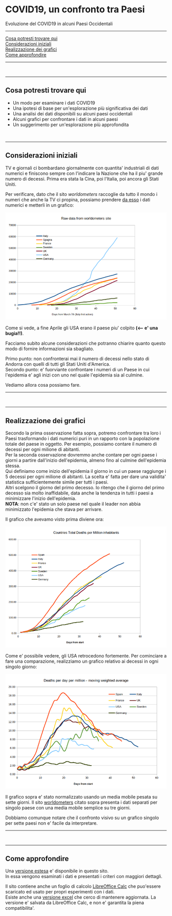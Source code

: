 # COVID19, un confronto tra Paesi

Evoluzione del COVID19 in alcuni Paesi Occidentali
<br />  

----

[Cosa potresti trovare qui](./short.README.italiano.md#Cosa-potresti-trovare-qui)  
[Considerazioni iniziali](./short.README.italiano.md#considerazioni-iniziali)  
[Realizzazione dei grafici](./short.README.italiano.md#realizzazione-dei-grafici)  
[Come approfondire](./short.README.italiano.md#come-approfondire)  
  
----
   
<br />

----  

Cosa potresti trovare qui
----  

* Un modo per esaminare i dati COVID19
* Una ipotesi di base per un'esplorazione più significativa dei dati
* Una analisi dei dati disponibili su alcuni paesi occidentali
* Alcuni grafici per confrontare i dati in alcuni paesi
* Un suggerimento per un'esplorazione più approfondita
 <br />

----

Considerazioni iniziali
----

TV e giornali ci bombardano giornalmente con quantita' industriali di dati numerici e finiscono sempre con l'indicare la Nazione che ha il piu' grande numero di decessi.
Prima era stata la Cina, poi l'Italia, poi ancora gli Stati Uniti.  

Per verificare, dato che il sito *worldometers* raccoglie da tutto il mondo i numeri che anche la TV ci propina, possiamo prendere [da esso](https://www.worldometers.info/coronavirus/#countries) i dati numerici e metterli in un grafico:

<img src="https://github.com/fpirri/covid19/raw/master/history/images/archive/2020-04-28%20Total%20Deaths%20raw%20data.png">

Come si vede, a fine Aprile gli USA erano il paese piu' colpito **(<-- e' una bugia!!)**.

Facciamo subito alcune considerazioni che potranno chiarire quanto questo modo di fornire informazioni sia sbagliato.  

Primo punto: non confronterai mai il numero di decessi nello stato di Andorra con quelli di tutti gli Stati Uniti d'America.  
Secondo punto: e' fuorviante confrontare i numeri di un Paese in cui l'epidemia e' agli inizi con uno nel quale l'epidemia sia al culmine.  

Vediamo allora cosa possiamo fare.
  
----
   
<br />

----  

Realizzazione dei grafici
----

Secondo la prima osservazione fatta sopra, potremo confrontare tra loro i Paesi trasformando i dati numerici puri in un rapporto con la popolazione totale del paese in oggetto. Per esempio, possiamo contare il numero di decessi per ogni milione di abitanti.  
Per la seconda osservazione dovremmo anche contare per ogni paese i giorni a partire  dall'inizio dell'epidemia, almeno fino al culmine dell'epidemia stessa.  
Qui definiamo come inizio dell'epidemia il giorno in cui un paese raggiunge i 5 decessi per ogni milione di abitanti.
La scelta e' fatta per dare una validita' statistica sufficientemente simile per tutti i paesi.  
Altri scelgono il giorno del primo decesso. Io ritengo che il giorno del primo decesso sia molto inaffidabile, data anche la tendenza in tutti i paesi a minimizzare l'inizio dell'epidemia.  
**NOTA**: non c'e' stato un solo paese nel quale il leader non abbia minimizzato l'epidemia che stava per arrivare.  

Il grafico che avevamo visto prima diviene ora:

<img src="https://github.com/fpirri/covid19/raw/master/history/images/archive/2020-04-28%20Countries%20Total%20Deaths%20per%20Million.png">
  
Come e' possibile vedere, gli USA retrocedono fortemente.
Per cominciare a fare una comparazione, realizziamo un grafico relativo ai decessi in ogni singolo giorno:

<img src="https://github.com/fpirri/covid19/raw/master/history/images/archive/2020-04-28%20Countries%20Daily%20Deaths%20per%20Million.wma.all.png">

Il grafico sopra e' stato normalizzato usando un media mobile pesata su sette giorni. Il sito [worldometers](https://www.worldometers.info/coronavirus/#countries) citato sopra presenta i dati separati per singolo paese con una media mobile semplice su tre  giorni.  

Dobbiamo comunque notare che il confronto visivo su un grafico singolo per sette paesi non e' facile da interpretare.  
 
----
   
<br />

----  

Come approfondire
----

Una [versione estesa](./README.italiano.md) e' disponibile in questo sito.  
In essa vengono esaminati i dati e presentati i criteri con maggiori dettagli.

Il sito contiene anche un foglio di calcolo [LibreOffice Calc](./covid19%20evaluation.ods)  che puo'essere scaricato ed usato per propri esperimenti con i dati.  
Esiste anche una  [versione excel](https://github.com/fpirri/covid19/raw/master/history/last/covid19%20evaluation.xlsx) che cerco di mantenere aggiornata.
La versione e' salvata da LibreOffice Calc, e non e' garantita la piena compatibilita'.  

